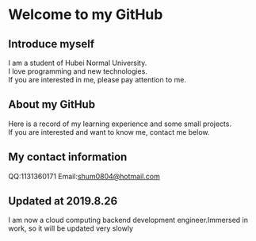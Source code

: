 # Welcome to my GitHub
## Introduce myself
I am a student of Hubei Normal University.  
I love programming and new technologies.  
If you are interested in me, please pay attention to me.  

## About my GitHub
Here is a record of my learning experience and some small projects.  
If you are interested and want to know me, contact me below.  

## My contact information
QQ:1131360171
Email:shum0804@hotmail.com

## Updated at 2019.8.26
I am now a cloud computing backend development engineer.Immersed in work, so it will be updated very slowly
